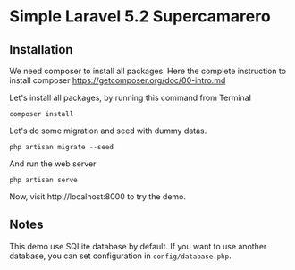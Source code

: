 # Simple Laravel 5.2 Supercamarero

## Installation

We need composer to install all packages.
Here the complete instruction to install composer https://getcomposer.org/doc/00-intro.md

Let's install all packages, by running this command from Terminal

```
composer install
```

Let's do some migration and seed with dummy datas.

```
php artisan migrate --seed
```

And run the web server

```
php artisan serve
```

Now, visit http://localhost:8000 to try the demo.

## Notes

This demo use SQLite database by default.
If you want to use another database, you can set configuration in `config/database.php`.
